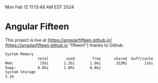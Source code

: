 Mon Feb 12 11:13:48 AM EST 2024

# Angular Fifteen


This project is live at [https://angularfifteen.github.io](https://angularfifteen.github.io "fifteen!") thanks to Github.

```bash
System Memory
               total        used        free      shared  buff/cache   available
Mem:            15Gi       2.3Gi       1.9Gi       322Mi        11Gi        12Gi
Swap:          8.0Gi       1.8Mi       8.0Gi
System Storage
1.2G	.
```
```bash
